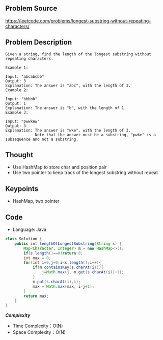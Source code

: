 ## Problem Source
https://leetcode.com/problems/longest-substring-without-repeating-characters/

## Problem Description
```
Given a string, find the length of the longest substring without repeating characters.

Example 1:

Input: "abcabcbb"
Output: 3 
Explanation: The answer is "abc", with the length of 3. 
Example 2:

Input: "bbbbb"
Output: 1
Explanation: The answer is "b", with the length of 1.
Example 3:

Input: "pwwkew"
Output: 3
Explanation: The answer is "wke", with the length of 3. 
             Note that the answer must be a substring, "pwke" is a subsequence and not a substring.
```

## Thought
- Use HashMap to store char and position pair
- Use two pointer to keep track of the longest substring without repeat

## Keypoints
- HashMap, two pointer


## Code
* Language: Java

```Java
class Solution {
    public int lengthOfLongestSubstring(String s) {
        Map<Character, Integer> m = new HashMap<>();
        if(s.length()==0)return 0;
        int max = 0;
        for(int i=0,j=0;i<s.length();i++){
            if(m.containsKey(s.charAt(i))){
                j=Math.max(j, m.get(s.charAt(i))+1);
            }
            m.put(s.charAt(i),i);
            max = Math.max(max, i-j+1);
        }
        return max;
    }
}
```

***Complexity***

- Time Complexity：O(N)
- Space Complexity：O(N)
